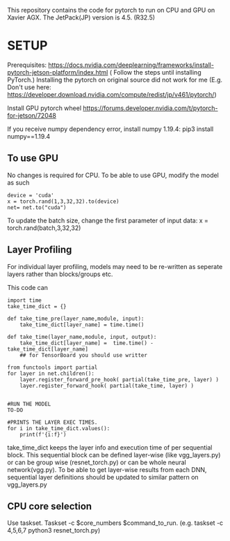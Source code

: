 
This repository contains the code for pytorch to run on CPU and GPU on Xavier AGX. The JetPack(JP) version is 4.5. (R32.5)

# SETUP

Prerequisites: https://docs.nvidia.com/deeplearning/frameworks/install-pytorch-jetson-platform/index.html ( Follow the steps until installing PyTorch.)
Installing the pytorch on original source did not work for me (E.g. Don't use here: https://developer.download.nvidia.com/compute/redist/jp/v461/pytorch/)

Install GPU pytorch wheel https://forums.developer.nvidia.com/t/pytorch-for-jetson/72048

If you receive numpy dependency error, install numpy 1.19.4: pip3 install numpy==1.19.4


## To use GPU
No changes is required for CPU. To be able to use GPU, modify the model as such
```
device = 'cuda'
x = torch.rand(1,3,32,32).to(device)
net= net.to("cuda")
```

To update the batch size, change the first parameter of input data: x = torch.rand(batch,3,32,32)

## Layer Profiling
For individual layer profiling, models may need to be re-written as seperate layers rather than blocks/groups etc.

This code can 

```
import time
take_time_dict = {}

def take_time_pre(layer_name,module, input):
    take_time_dict[layer_name] = time.time() 

def take_time(layer_name,module, input, output):
    take_time_dict[layer_name] =  time.time() - take_time_dict[layer_name]
    ## for TensorBoard you should use writter

from functools import partial
for layer in net.children():
    layer.register_forward_pre_hook( partial(take_time_pre, layer) )
    layer.register_forward_hook( partial(take_time, layer) )


#RUN THE MODEL
TO-DO

#PRINTS THE LAYER EXEC TIMES.
for i in take_time_dict.values():
    print(f'{i:f}')

```

take_time_dict keeps the layer info and execution time of per sequential block. This sequential block can be defined layer-wise (like vgg_layers.py) or can be group wise (resnet_torch.py) or can be whole neural network(vgg.py). To be able to get layer-wise results from each DNN, sequential layer definitions should be updated to similar pattern on vgg_layers.py


## CPU core selection

Use taskset. Taskset -c $core_numbers $command_to_run. (e.g. taskset -c 4,5,6,7 python3 resnet_torch.py)